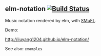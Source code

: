 ## elm-notation [![Build Status](https://travis-ci.org/liuyang1204/elm-notation.svg?branch=master)](https://travis-ci.org/liuyang1204/elm-notation)

Music notation rendered by elm, with [SMuFL](http://www.smufl.org/).

Demo:

http://liuyang1204.github.io/elm-notation/

See also: `examples`
